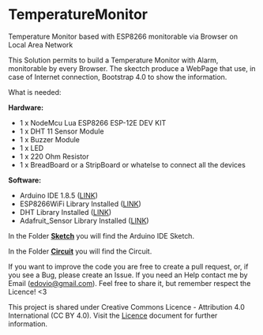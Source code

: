 # TemperatureMonitor
Temperature Monitor based with ESP8266 monitorable via Browser on Local Area Network

This Solution permits to build a Temperature Monitor with Alarm, monitorable by every Browser.
The skectch produce a WebPage that use, in case of Internet connection, Bootstrap 4.0 to show the information.

What is needed:

**Hardware:**
  * 1 x NodeMcu Lua ESP8266 ESP-12E DEV KIT 
  * 1 x DHT 11 Sensor Module
  * 1 x Buzzer Module
  * 1 x LED
  * 1 x 220 Ohm Resistor
  * 1 x BreadBoard or a StripBoard or whatelse to connect all the devices
  
  **Software:**
  * Arduino IDE 1.8.5 ([LINK](https://www.arduino.cc/en/Main/Software))
  * ESP8266WiFi Library Installed ([LINK](https://github.com/esp8266/Arduino))
  * DHT Library Installed ([LINK](https://github.com/adafruit/DHT-sensor-library))
  * Adafruit_Sensor Library Installed ([LINK](https://github.com/adafruit/Adafruit_Sensor))
  
  In the Folder **[Sketch](https://github.com/edovio/TemperatureMonitor/tree/master/sketch)** you will find the Arduino IDE Sketch.
  
  In the Folder **[Circuit](https://github.com/edovio/TemperatureMonitor/tree/master/circuit)** you will find the Circuit.
  
  If you want to improve the code you are free to create a pull request, or, if you see a Bug, please create an Issue.
  If you need an Help contact me by Email (edovio@gmail.com). Feel free to share it, but remember respect the Licence! <3

This project is shared under Creative Commons Licence - Attribution 4.0 International (CC BY 4.0).
Visit the [Licence](https://github.com/edovio/TemperatureMonitor/blob/master/LICENSE.md) document for further information.
